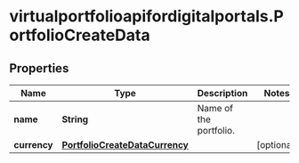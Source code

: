 # virtualportfolioapifordigitalportals.PortfolioCreateData

## Properties

Name | Type | Description | Notes
------------ | ------------- | ------------- | -------------
**name** | **String** | Name of the portfolio. | 
**currency** | [**PortfolioCreateDataCurrency**](PortfolioCreateDataCurrency.md) |  | [optional] 


